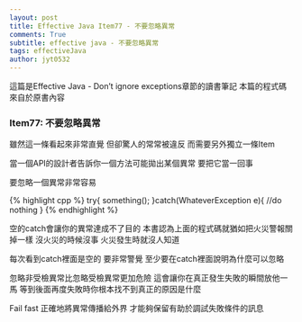 ```yaml
---
layout: post
title: Effective Java Item77 - 不要忽略異常
comments: True 
subtitle: effective java - 不要忽略異常
tags: effectiveJava
author: jyt0532
---
```


這篇是Effective Java - Don’t ignore exceptions章節的讀書筆記 本篇的程式碼來自於原書內容

### Item77: 不要忽略異常

雖然這一條看起來非常直覺 但卻驚人的常常被違反 而需要另外獨立一條Item

當一個API的設計者告訴你一個方法可能拋出某個異常 要把它當一回事

要忽略一個異常非常容易

{% highlight cpp %}
try{
  something();
}catch(WhateverException e){
  //do nothing
}
{% endhighlight %}

空的catch會讓你的異常達成不了目的 本書認為上面的程式碼就猶如把火災警報關掉一樣 沒火災的時候沒事 火災發生時就沒人知道

每次看到catch裡面是空的 要非常警覺 至少要在catch裡面說明為什麼可以忽略

忽略非受檢異常比忽略受檢異常更加危險 這會讓你在真正發生失敗的瞬間放他一馬 等到後面再度失敗時你根本找不到真正的原因是什麼

Fail fast 正確地將異常傳播給外界 才能夠保留有助於調試失敗條件的訊息
